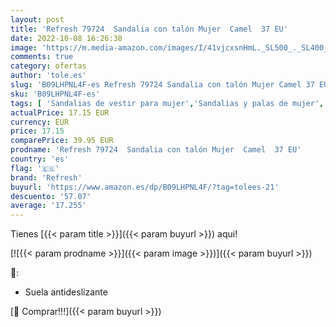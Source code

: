 ```yaml
---
layout: post
title: 'Refresh 79724  Sandalia con talón Mujer  Camel  37 EU'
date: 2022-10-08 16:26:38
image: 'https://m.media-amazon.com/images/I/41vjcxsnHmL._SL500_._SL400_.jpg'
comments: true
category: ofertas
author: 'tole.es'
slug: 'B09LHPNL4F-es Refresh 79724 Sandalia con talón Mujer Camel 37 EU'
sku: 'B09LHPNL4F-es'
tags: [ 'Sandalias de vestir para mujer','Sandalias y palas de mujer','Zapatos','Zapatos para mujer','Zapatos y complementos','refresh','sandalia','🇪🇸', ]
actualPrice: 17.15 EUR
currency: EUR
price: 17.15
comparePrice: 39.95 EUR
prodname: 'Refresh 79724  Sandalia con talón Mujer  Camel  37 EU'
country: 'es'
flag: '🇪🇸'
brand: 'Refresh'
buyurl: 'https://www.amazon.es/dp/B09LHPNL4F/?tag=tolees-21'
descuento: '57.07'
average: '17.255'
---
```


Tienes [{{< param title >}}]({{< param buyurl >}}) aqui!

[![{{< param prodname >}}]({{< param image >}})]({{< param buyurl >}})

🔎:

- Suela antideslizante

[🛒 Comprar!!!]({{< param buyurl >}})
